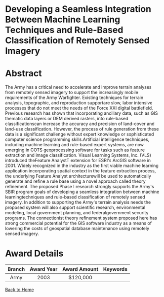 
Developing a Seamless Integration Between Machine Learning Techniques and Rule-Based Classification of Remotely Sensed Imagery
==============================================================================================================================

# Abstract


The Army has a critical need to accelerate and improve terrain analyses from remotely sensed imagery to support the increasingly mobile requirements of the Army Warfighter.  Existing techniques for terrain analysis, topographic, and reproduction supportare slow, labor intensive processes that do not meet the needs of the Force XXI digital battlefield.  Previous research has shown that incorporating ancillary data, such as GIS thematic data layers or DEM derived rasters, into rule-based classificationscan increase the accuracy and precision of land-cover and land-use classification.  However, the process of rule generation from these data is a significant challenge without expert knowledge or sophisticated computer science programming skills.Artificial intelligence techniques, including machine learning and rule-based expert systems, are now emerging in COTS geoprocessing software for tasks such as feature extraction and image classification.  Visual Learning Systems, Inc. (VLS) introduced theFeature AnalystT extension for ESRI's ArcGIS software in 2001.  Widely recognized in the industry as the first viable machine learning application incorporating spatial context in the feature extraction process, the underlying Feature Analyst architecturewill be used to automatically generate and refine a rule base using a novel approach called theory refinement. The proposed Phase I research strongly supports the Army's SBIR program goals of developing a seamless integration between machine learningtechniques and rule-based classification of remotely sensed imagery.  In addition to supporting the Army's terrain analysis needs the proposed system will also support scientific research, environmental modeling, local government planning, and federalgovernment security programs.  The connectionist theory refinement system proposed here has strong commercial potential for the GIS software industry as a means of lowering the costs of geospatial database maintenance using remotely sensed imagery.  

# Award Details

|Branch|Award Year|Award Amount|Keywords|
| :---: | :---: | :---: | :---: |
|Army|2003|$120,000||
  
  


[Back to Home](https://github.com/chrischow/dod_sbir_awards#949)